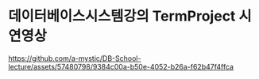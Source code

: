 # 데이터베이스시스템강의 TermProject 시연영상

https://github.com/a-mystic/DB-School-lecture/assets/57480798/9384c00a-b50e-4052-b26a-f62b47f4ffca


